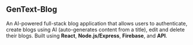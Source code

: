 ## GenText-Blog

An AI-powered full-stack blog application that allows users to authenticate, create blogs using AI (auto-generates content from a title), edit and delete their blogs. Built using **React**, **Node.js/Express**, **Firebase**, and **API**.
